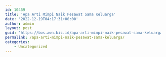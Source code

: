 ```yaml
---
id: 10459
title: 'Apa Arti Mimpi Naik Pesawat Sama Keluarga'
date: '2022-12-19T04:17:31+00:00'
author: admin
layout: post
guid: 'https://bos.awn.biz.id/apa-arti-mimpi-naik-pesawat-sama-keluarga/'
permalink: /apa-arti-mimpi-naik-pesawat-sama-keluarga/
categories:
    - Uncategorized
---
```


